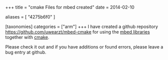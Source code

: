 +++
title = "cmake Files for mbed created"
date = 2014-02-10

aliases = [
  "4275b6f0"
]

[taxonomies]
categories = ["arm"]
+++
I have created a github repository <https://github.com/uwearzt/mbed-cmake> for using
the [mbed libraries](http://www.mbed.org) together with [cmake](http://www.cmake.org).

Please check it out and if you have additions or found errors, please leave a bug entry at github.

